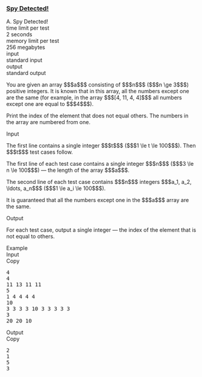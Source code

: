 <h3><a href="https://codeforces.com/contest/1512/problem/A" target="_blank" rel="noopener noreferrer">Spy Detected!</a></h3>

<div class="header"><div class="title">A. Spy Detected!</div><div class="time-limit"><div class="property-title">time limit per test</div>2 seconds</div><div class="memory-limit"><div class="property-title">memory limit per test</div>256 megabytes</div><div class="input-file input-standard"><div class="property-title">input</div>standard input</div><div class="output-file output-standard"><div class="property-title">output</div>standard output</div></div><div><p>You are given an array $$$a$$$ consisting of $$$n$$$ ($$$n \ge 3$$$) positive integers. It is known that in this array, all the numbers except one are the same (for example, in the array $$$[4, 11, 4, 4]$$$ all numbers except one are equal to $$$4$$$).</p><p>Print the index of the element that does not equal others. The numbers in the array are numbered from one.</p></div><div class="input-specification"><div class="section-title">Input</div><p>The first line contains a single integer $$$t$$$ ($$$1 \le t \le 100$$$). Then $$$t$$$ test cases follow.</p><p>The first line of each test case contains a single integer $$$n$$$ ($$$3 \le n \le 100$$$) — the length of the array $$$a$$$.</p><p>The second line of each test case contains $$$n$$$ integers $$$a_1, a_2, \ldots, a_n$$$ ($$$1 \le a_i \le 100$$$).</p><p>It is guaranteed that all the numbers except one in the $$$a$$$ array are the same.</p></div><div class="output-specification"><div class="section-title">Output</div><p>For each test case, output a single integer — the index of the element that is not equal to others.</p></div><div class="sample-tests"><div class="section-title">Example</div><div class="sample-test"><div class="input"><div class="title">Input<div title="Copy" data-clipboard-target="#id006156155760840976" id="id003055069858934918" class="input-output-copier">Copy</div></div><pre id="id006156155760840976">4
4
11 13 11 11
5
1 4 4 4 4
10
3 3 3 3 10 3 3 3 3 3
3
20 20 10
</pre></div><div class="output"><div class="title">Output<div title="Copy" data-clipboard-target="#id005770943463163756" id="id008036173657463972" class="input-output-copier">Copy</div></div><pre id="id005770943463163756">2
1
5
3
</pre></div></div></div>